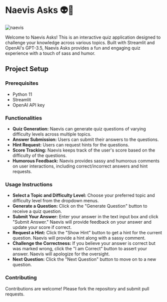 # Naevis Asks :alien::dizzy:

![naevis](https://github.com/phoebegrace/NaevisAsks/assets/99640768/86c2b1bb-d896-4fff-a196-3ea7ca806dd3)


Welcome to Naevis Asks! This is an interactive quiz application designed to challenge your knowledge across various topics. Built with Streamlit and OpenAI's GPT-3.5, Naevis Asks provides a fun and engaging quiz experience with a touch of sass and humor.

## Project Setup

### Prerequisites

- Python 11
- Streamlit
- OpenAI API key

### Functionalities
- **Quiz Generation:** Naevis can generate quiz questions of varying difficulty levels across multiple topics.
- **Answer Submission:** Users can submit their answers to the questions.
- **Hint Request:** Users can request hints for the questions.
- **Score Tracking:** Naevis keeps track of the user's score based on the difficulty of the questions.
- **Humorous Feedback:** Naevis provides sassy and humorous comments on user interactions, including correct/incorrect answers and hint requests.

### Usage Instructions

- **Select a Topic and Difficulty Level:** Choose your preferred topic and difficulty level from the dropdown menus.
- **Generate a Question:** Click on the "Generate Question" button to receive a quiz question.
- **Submit Your Answer:** Enter your answer in the text input box and click "Submit Answer." Naevis will provide feedback on your answer and update your score if correct.
- **Request a Hint:** Click the "Show Hint" button to get a hint for the current question. Naevis will provide a hint along with a sassy comment.
- **Challenge the Correctness:** If you believe your answer is correct but was marked wrong, click the "I am Correct" button to assert your answer. Naevis will apologize for the oversight.
- **Next Question:** Click the "Next Question" button to move on to a new question.

### Contributing
Contributions are welcome! Please fork the repository and submit pull requests.
